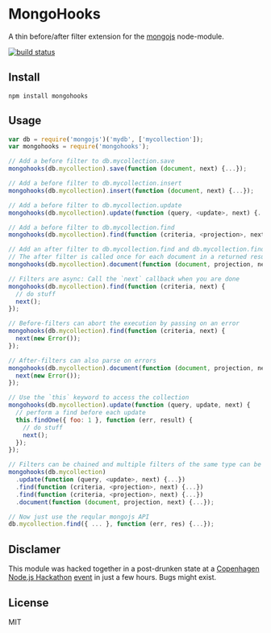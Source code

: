 # MongoHooks

A thin before/after filter extension for the
[mongojs](https://github.com/mafintosh/mongojs) node-module.

[![build
status](https://secure.travis-ci.org/watson/mongohooks.png)](http://travis-ci.org/watson/mongohooks)

## Install

```
npm install mongohooks
```

## Usage

```javascript
var db = require('mongojs')('mydb', ['mycollection']);
var mongohooks = require('mongohooks');

// Add a before filter to db.mycollection.save
mongohooks(db.mycollection).save(function (document, next) {...});

// Add a before filter to db.mycollection.insert
mongohooks(db.mycollection).insert(function (document, next) {...});

// Add a before filter to db.mycollection.update
mongohooks(db.mycollection).update(function (query, <update>, next) {...});

// Add a before filter to db.mycollection.find
mongohooks(db.mycollection).find(function (criteria, <projection>, next) {...});

// Add an after filter to db.mycollection.find and db.mycollection.findOne
// The after filter is called once for each document in a returned result.
mongohooks(db.mycollection).document(function (document, projection, next) {...});

// Filters are async: Call the `next` callback when you are done
mongohooks(db.mycollection).find(function (criteria, next) {
  // do stuff
  next();
});

// Before-filters can abort the execution by passing on an error
mongohooks(db.mycollection).find(function (criteria, next) {
  next(new Error());
});

// After-filters can also parse on errors
mongohooks(db.mycollection).document(function (document, projection, next) {
  next(new Error());
});

// Use the `this` keyword to access the collection
mongohooks(db.mycollection).update(function (query, update, next) {
  // perform a find before each update
  this.findOne({ foo: 1 }, function (err, result) {
    // do stuff
    next();
  });
});

// Filters can be chained and multiple filters of the same type can be added
mongohooks(db.mycollection)
  .update(function (query, <update>, next) {...})
  .find(function (criteria, <projection>, next) {...})
  .find(function (criteria, <projection>, next) {...})
  .document(function (document, projection, next) {...});

// Now just use the reqular mongojs API
db.mycollection.find({ ... }, function (err, res) {...});
```

## Disclamer

This module was hacked together in a post-drunken state at a [Copenhagen
Node.js Hackathon](http://www.meetup.com/Copenhagen-Node-js-Hackathon/)
[event](http://www.meetup.com/Copenhagen-Node-js-Hackathon/events/142963512/)
in just a few hours. Bugs might exist.

## License

MIT
